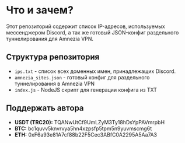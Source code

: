# Что и зачем?

Этот репозиторий содержит список IP-адресов, используемых мессенджером Discord, а так же готовый JSON-конфиг раздельного туннелирования для Amnezia VPN. 


## Структура репозитория

- `ips.txt` - список всех доменных имен, принадлежащих Discord.
- `amnezia_sites.json` - готовый конфиг для раздельного туннелирования в Amnezia VPN
- `index.js` - NodeJS скрипт для генерации конфига из TXT 


## Поддержать автора

- **USDT (TRC20):** TQANwUtCf9UmLZyM3Ty18hDsYpPAVmrpbH
- **BTC:** bc1quvv5knvrvya5hn4xzpsfp5tpm5n9yuvmscmg6t
- **ETH:** 0xF6a93e81A7cf88b22F5Cec3ABfC0A2295A5Aa7A3